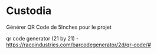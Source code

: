 # Custodia

Générer QR Code de 5Inches pour le projet

qr code generator (21 by 21) - https://racoindustries.com/barcodegenerator/2d/qr-code/#
